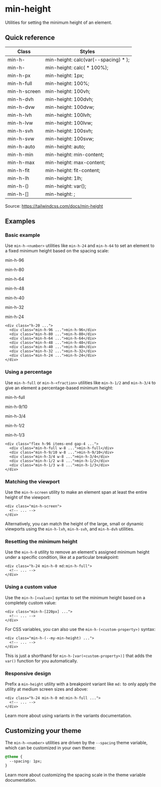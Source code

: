 # min-height

Utilities for setting the minimum height of an element.

## Quick reference

| Class                    | Styles                                                                             |
| ------------------------ | ---------------------------------------------------------------------------------- |
| min-h-<number>           | min-height: calc(var(--spacing) \* <number>);                                      |
| min-h-<fraction>         | min-height: calc(<fraction> \* 100%);                                              |
| min-h-px                 | min-height: 1px;                                                                   |
| min-h-full               | min-height: 100%;                                                                  |
| min-h-screen             | min-height: 100vh;                                                                 |
| min-h-dvh                | min-height: 100dvh;                                                                |
| min-h-dvw                | min-height: 100dvw;                                                                |
| min-h-lvh                | min-height: 100lvh;                                                                |
| min-h-lvw                | min-height: 100lvw;                                                                |
| min-h-svh                | min-height: 100svh;                                                                |
| min-h-svw                | min-height: 100svw;                                                                |
| min-h-auto               | min-height: auto;                                                                  |
| min-h-min                | min-height: min-content;                                                           |
| min-h-max                | min-height: max-content;                                                           |
| min-h-fit                | min-height: fit-content;                                                           |
| min-h-lh                 | min-height: 1lh;                                                                   |
| min-h-(<custom-property>)| min-height: var(<custom-property>);                                                |
| min-h-\[<value>\]        | min-height: <value>;                                                               |

Source: https://tailwindcss.com/docs/min-height

## Examples

### Basic example

Use `min-h-<number>` utilities like `min-h-24` and `min-h-64` to set an element to a fixed minimum height based on the spacing scale:

min-h-96

min-h-80

min-h-64

min-h-48

min-h-40

min-h-32

min-h-24

```
<div class="h-20 ...">
  <div class="min-h-96 ...">min-h-96</div>
  <div class="min-h-80 ...">min-h-80</div>
  <div class="min-h-64 ...">min-h-64</div>
  <div class="min-h-48 ...">min-h-48</div>
  <div class="min-h-40 ...">min-h-40</div>
  <div class="min-h-32 ...">min-h-32</div>
  <div class="min-h-24 ...">min-h-24</div>
</div>
```

### Using a percentage

Use `min-h-full` or `min-h-<fraction>` utilities like `min-h-1/2` and `min-h-3/4` to give an element a percentage-based minimum height:

min-h-full

min-h-9/10

min-h-3/4

min-h-1/2

min-h-1/3

```
<div class="flex h-96 items-end gap-4 ...">
  <div class="min-h-full w-8 ...">min-h-full</div>
  <div class="min-h-9/10 w-8 ...">min-h-9/10</div>
  <div class="min-h-3/4 w-8 ...">min-h-3/4</div>
  <div class="min-h-1/2 w-8 ...">min-h-1/2</div>
  <div class="min-h-1/3 w-8 ...">min-h-1/3</div>
</div>
```

### Matching the viewport

Use the `min-h-screen` utility to make an element span at least the entire height of the viewport:

```
<div class="min-h-screen">
  <!-- ... -->
</div>
```

Alternatively, you can match the height of the large, small or dynamic viewports using the `min-h-lvh`, `min-h-svh`, and `min-h-dvh` utilities.

### Resetting the minimum height

Use the `min-h-0` utility to remove an element's assigned minimum height under a specific condition, like at a particular breakpoint:

```
<div class="h-24 min-h-0 md:min-h-full">
  <!-- ... -->
</div>
```

### Using a custom value

Use the `min-h-[<value>]` syntax to set the minimum height based on a completely custom value:

```
<div class="min-h-[220px] ...">
  <!-- ... -->
</div>
```

For CSS variables, you can also use the `min-h-(<custom-property>)` syntax:

```
<div class="min-h-(--my-min-height) ...">
  <!-- ... -->
</div>
```

This is just a shorthand for `min-h-[var(<custom-property>)]` that adds the `var()` function for you automatically.

### Responsive design

Prefix a `min-height` utility with a breakpoint variant like `md:` to only apply the utility at medium screen sizes and above:

```
<div class="h-24 min-h-0 md:min-h-full ...">
  <!-- ... -->
</div>
```

Learn more about using variants in the variants documentation.

## Customizing your theme

The `min-h-<number>` utilities are driven by the `--spacing` theme variable, which can be customized in your own theme:

```css
@theme {
  --spacing: 1px;
}
```

Learn more about customizing the spacing scale in the theme variable documentation.
